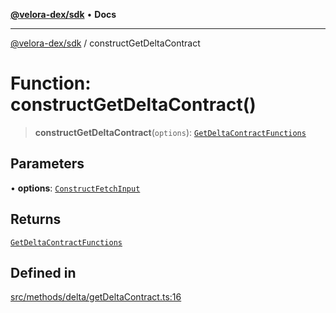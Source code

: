 [**@velora-dex/sdk**](../README.md) • **Docs**

***

[@velora-dex/sdk](../globals.md) / constructGetDeltaContract

# Function: constructGetDeltaContract()

> **constructGetDeltaContract**(`options`): [`GetDeltaContractFunctions`](../type-aliases/GetDeltaContractFunctions.md)

## Parameters

• **options**: [`ConstructFetchInput`](../interfaces/ConstructFetchInput.md)

## Returns

[`GetDeltaContractFunctions`](../type-aliases/GetDeltaContractFunctions.md)

## Defined in

[src/methods/delta/getDeltaContract.ts:16](https://github.com/VeloraDEX/sdk/blob/master/src/methods/delta/getDeltaContract.ts#L16)
